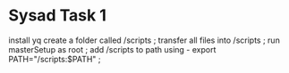 # Sysad Task 1

install yq
create a folder called /scripts ;
transfer all files into /scripts ;
run masterSetup as root ;
add /scripts to path using - export PATH="/scripts:$PATH" ;

